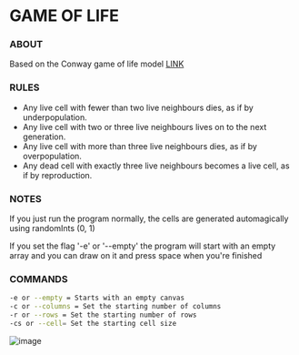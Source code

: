 # GAME OF LIFE

### ABOUT
Based on the Conway game of life model [LINK](https://en.wikipedia.org/wiki/Conway%27s_Game_of_Life)

### RULES
- Any live cell with fewer than two live neighbours dies, as if by underpopulation.
- Any live cell with two or three live neighbours lives on to the next generation.
- Any live cell with more than three live neighbours dies, as if by overpopulation.
- Any dead cell with exactly three live neighbours becomes a live cell, as if by reproduction.

### NOTES
If you just run the program normally, the cells are generated automagically using randomInts (0, 1)

If you set the flag '-e' or '--empty' the program will start with an empty array and you can draw on it and press space when you're finished

### COMMANDS
```bash
-e or --empty = Starts with an empty canvas
-c or --columns = Set the starting number of columns
-r or --rows = Set the starting number of rows
-cs or --cell= Set the starting cell size

```

![image](https://i.imgur.com/N8tGFz9.gif)

